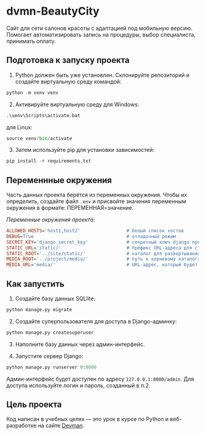 # dvmn-BeautyCity

Cайт для сети салонов красоты с адаптацией под мобильную версию. Помогает автоматизировать запись на процедуры, выбор специалиста, принимать оплату.

## Подготовка к запуску проекта

1. Python должен быть уже установлен. Склонируйте репозиторий и создайте виртуальную среду командой:

```python
python -m venv venv
```

2. Активируйте виртуальную среду для Windows:

```python
.\venv\Scripts\activate.bat
```
для Linux:

```python
source venv/bin/activate
```

3. Затем используйте pip для установки зависимостей:

```python
pip install -r requirements.txt
```

## Переменнные окружения

Часть данных проекта берётся из переменных окружения. Чтобы их определить, создайте файл `.env` и присвойте значения переменным окружения в формате: ПЕРЕМЕННАЯ=значение.

_Переменные окружения проекта:_

```ini
ALLOWED_HOSTS='host1,host2'                 # белый список хостов
DEBUG=True                                  # отладочный режим
SECRET_KEY='django_secret_key'              # секретный ключ django проекта
STATIC_URL='static/'                        # префикс URL-адреса для статических файлов
STATIC_ROOT='../site/static/'               # каталог для развертывания статических файлов
MEDIA_ROOT='../project/media/'              # путь к корневому каталогу, в котором хранятся файлы
MEDIA_URL='media/'                          # URL-адрес, который будет обслуживать медиафайлы
```

## Как запустить

1. Создайте базу данных SQLlite:
    
```python
python manage.py migrate
```
    
2. Создайте суперпользователя для доступа в Django-админку:

```python
python manage.py createsuperuser
```

3. Наполните базу данных через админ-интерфейс.

4. Запустите сервер Django:
    
```python
python manage.py runserver 0:8000
```
    
Админ-интерфейс будет доступен по адресу `127.0.0.1:8000/admin`.
Для доступа используйте логин и пароль, созданный в п.2.

## Цель проекта

Код написан в учебных целях — это урок в курсе по Python и веб-разработке на сайте [Devman](https://dvmn.org).
